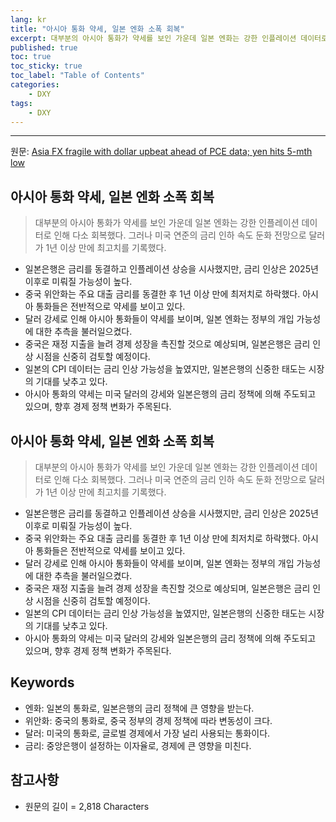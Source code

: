 ```yaml
---
lang: kr
title: "아시아 통화 약세, 일본 엔화 소폭 회복"
excerpt: 대부분의 아시아 통화가 약세를 보인 가운데 일본 엔화는 강한 인플레이션 데이터로 인해 다소 회복했다. 그러나 미국 연준의 금리 인하 속도 둔화 전망으로 달러가 1년 이상 만에 최고치를 기록했다.
published: true
toc: true
toc_sticky: true
toc_label: "Table of Contents"
categories:
    - DXY
tags:
    - DXY
---
```


---

  원문: [Asia FX fragile with dollar upbeat ahead of PCE data; yen hits 5-mth low](https://www.investing.com/news/forex-news/asia-fx-fragile-with-dollar-upbeat-ahead-of-pce-data-yen-hits-5mth-low-3783594)

## 아시아 통화 약세, 일본 엔화 소폭 회복

> 대부분의 아시아 통화가 약세를 보인 가운데 일본 엔화는 강한 인플레이션 데이터로 인해 다소 회복했다. 그러나 미국 연준의 금리 인하 속도 둔화 전망으로 달러가 1년 이상 만에 최고치를 기록했다.


- 일본은행은 금리를 동결하고 인플레이션 상승을 시사했지만, 금리 인상은 2025년 이후로 미뤄질 가능성이 높다.
- 중국 위안화는 주요 대출 금리를 동결한 후 1년 이상 만에 최저치로 하락했다. 아시아 통화들은 전반적으로 약세를 보이고 있다.
- 달러 강세로 인해 아시아 통화들이 약세를 보이며, 일본 엔화는 정부의 개입 가능성에 대한 추측을 불러일으켰다.
- 중국은 재정 지출을 늘려 경제 성장을 촉진할 것으로 예상되며, 일본은행은 금리 인상 시점을 신중히 검토할 예정이다.
- 일본의 CPI 데이터는 금리 인상 가능성을 높였지만, 일본은행의 신중한 태도는 시장의 기대를 낮추고 있다.
- 아시아 통화의 약세는 미국 달러의 강세와 일본은행의 금리 정책에 의해 주도되고 있으며, 향후 경제 정책 변화가 주목된다.

## 아시아 통화 약세, 일본 엔화 소폭 회복

> 대부분의 아시아 통화가 약세를 보인 가운데 일본 엔화는 강한 인플레이션 데이터로 인해 다소 회복했다. 그러나 미국 연준의 금리 인하 속도 둔화 전망으로 달러가 1년 이상 만에 최고치를 기록했다.


- 일본은행은 금리를 동결하고 인플레이션 상승을 시사했지만, 금리 인상은 2025년 이후로 미뤄질 가능성이 높다.
- 중국 위안화는 주요 대출 금리를 동결한 후 1년 이상 만에 최저치로 하락했다. 아시아 통화들은 전반적으로 약세를 보이고 있다.
- 달러 강세로 인해 아시아 통화들이 약세를 보이며, 일본 엔화는 정부의 개입 가능성에 대한 추측을 불러일으켰다.
- 중국은 재정 지출을 늘려 경제 성장을 촉진할 것으로 예상되며, 일본은행은 금리 인상 시점을 신중히 검토할 예정이다.
- 일본의 CPI 데이터는 금리 인상 가능성을 높였지만, 일본은행의 신중한 태도는 시장의 기대를 낮추고 있다.
- 아시아 통화의 약세는 미국 달러의 강세와 일본은행의 금리 정책에 의해 주도되고 있으며, 향후 경제 정책 변화가 주목된다.

## Keywords

- 엔화: 일본의 통화로, 일본은행의 금리 정책에 큰 영향을 받는다.
- 위안화: 중국의 통화로, 중국 정부의 경제 정책에 따라 변동성이 크다.
- 달러: 미국의 통화로, 글로벌 경제에서 가장 널리 사용되는 통화이다.
- 금리: 중앙은행이 설정하는 이자율로, 경제에 큰 영향을 미친다.

## 참고사항

- 원문의 길이 = 2,818 Characters


